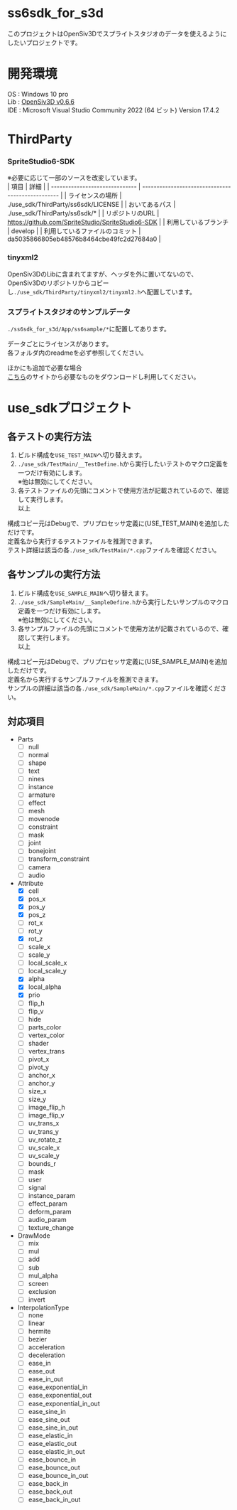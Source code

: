 # ss6sdk_for_s3d
このプロジェクトはOpenSiv3Dでスプライトスタジオのデータを使えるようにしたいプロジェクトです。  

# 開発環境
OS  : Windows 10 pro  
Lib : [OpenSiv3D v0.6.6](https://github.com/Siv3D/OpenSiv3D)  
IDE : Microsoft Visual Studio Community 2022 (64 ビット) Version 17.4.2  

# ThirdParty
### SpriteStudio6-SDK
※必要に応じて一部のソースを改変しています。  
| 項目                           | 詳細                                              |
| ------------------------------ | ------------------------------------------------- |
| ライセンスの場所               | ./use_sdk/ThirdParty/ss6sdk/LICENSE        |
| おいてあるパス                 | ./use_sdk/ThirdParty/ss6sdk/*              |
| リポジトリのURL                | https://github.com/SpriteStudio/SpriteStudio6-SDK |
| 利用しているブランチ           | develop                                           |
| 利用しているファイルのコミット | da5035866805eb48576b8464cbe49fc2d27684a0          |
  
### tinyxml2
OpenSiv3DのLibに含まれてますが、ヘッダを外に置いてないので、  
OpenSiv3Dのリポジトリからコピーし`./use_sdk/ThirdParty/tinyxml2/tinyxml2.h`へ配置しています。  
  
### スプライトスタジオのサンプルデータ
`./ss6sdk_for_s3d/App/ss6sample/*`に配置してあります。  

データごとにライセンスがあります。  
各フォルダ内のreadmeを必ず参照してください。  
  
ほかにも追加で必要な場合  
[こちら](https://www.webtech.co.jp/help/ja/spritestudio/download/sample/)のサイトから必要なものをダウンロードし利用してください。  

# use_sdkプロジェクト

## 各テストの実行方法
1. ビルド構成を`USE_TEST_MAIN`へ切り替えます。  
2. `./use_sdk/TestMain/__TestDefine.h`から実行したいテストのマクロ定義を一つだけ有効にします。  
※他は無効にしてください。  
3. 各テストファイルの先頭にコメントで使用方法が記載されているので、確認して実行します。  
以上  

構成コピー元はDebugで、プリプロセッサ定義に(USE_TEST_MAIN)を追加しただけです。  
定義名から実行するテストファイルを推測できます。  
テスト詳細は該当の各`./use_sdk/TestMain/*.cpp`ファイルを確認ください。  
  
## 各サンプルの実行方法
1. ビルド構成を`USE_SAMPLE_MAIN`へ切り替えます。  
2. `./use_sdk/SampleMain/__SampleDefine.h`から実行したいサンプルのマクロ定義を一つだけ有効にします。  
※他は無効にしてください。  
3. 各サンプルファイルの先頭にコメントで使用方法が記載されているので、確認して実行します。  
以上  

構成コピー元はDebugで、プリプロセッサ定義に(USE_SAMPLE_MAIN)を追加しただけです。  
定義名から実行するサンプルファイルを推測できます。  
サンプルの詳細は該当の各`./use_sdk/SampleMain/*.cpp`ファイルを確認ください。  

## 対応項目  
 - Parts  
   - [ ] null  
   - [ ] normal  
   - [ ] shape  
   - [ ] text  
   - [ ] nines  
   - [ ] instance  
   - [ ] armature  
   - [ ] effect  
   - [ ] mesh  
   - [ ] movenode  
   - [ ] constraint  
   - [ ] mask  
   - [ ] joint  
   - [ ] bonejoint  
   - [ ] transform_constraint  
   - [ ] camera  
   - [ ] audio  
 - Attribute
   - [x] cell  
   - [x] pos_x  
   - [x] pos_y  
   - [x] pos_z  
   - [ ] rot_x  
   - [ ] rot_y  
   - [x] rot_z  
   - [ ] scale_x  
   - [ ] scale_y  
   - [ ] local_scale_x  
   - [ ] local_scale_y  
   - [x] alpha  
   - [x] local_alpha  
   - [x] prio  
   - [ ] flip_h  
   - [ ] flip_v  
   - [ ] hide  
   - [ ] parts_color  
   - [ ] vertex_color  
   - [ ] shader  
   - [ ] vertex_trans  
   - [ ] pivot_x  
   - [ ] pivot_y  
   - [ ] anchor_x  
   - [ ] anchor_y  
   - [ ] size_x  
   - [ ] size_y  
   - [ ] image_flip_h  
   - [ ] image_flip_v  
   - [ ] uv_trans_x  
   - [ ] uv_trans_y  
   - [ ] uv_rotate_z  
   - [ ] uv_scale_x  
   - [ ] uv_scale_y  
   - [ ] bounds_r  
   - [ ] mask  
   - [ ] user  
   - [ ] signal  
   - [ ] instance_param  
   - [ ] effect_param  
   - [ ] deform_param  
   - [ ] audio_param  
   - [ ] texture_change  
 - DrawMode
   - [ ] mix  
   - [ ] mul  
   - [ ] add  
   - [ ] sub  
   - [ ] mul_alpha  
   - [ ] screen  
   - [ ] exclusion  
   - [ ] invert  
 - InterpolationType
   - [ ] none  
   - [ ] linear  
   - [ ] hermite  
   - [ ] bezier  
   - [ ] acceleration  
   - [ ] deceleration  
   - [ ] ease_in  
   - [ ] ease_out  
   - [ ] ease_in_out  
   - [ ] ease_exponential_in  
   - [ ] ease_exponential_out  
   - [ ] ease_exponential_in_out  
   - [ ] ease_sine_in  
   - [ ] ease_sine_out  
   - [ ] ease_sine_in_out  
   - [ ] ease_elastic_in  
   - [ ] ease_elastic_out  
   - [ ] ease_elastic_in_out  
   - [ ] ease_bounce_in  
   - [ ] ease_bounce_out  
   - [ ] ease_bounce_in_out  
   - [ ] ease_back_in  
   - [ ] ease_back_out  
   - [ ] ease_back_in_out  